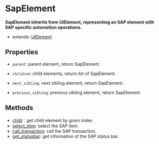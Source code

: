 # SapElement 


**SapElement inherits from UiElement, representing an SAP element with SAP specific automation operations.**  

- extends: [UiElement](../../uielement/uielement.md) 


## Properties

- `parent`: parent element, return SapElement.

- `children`: child elements, return list of SapElement.

- `next_sibling`: next sibling element, return SapElement.

- `previous_sibling`: previous sibling element, return SapElement.

## Methods 
- [child](./child.md)：get child element by given index.
- [select_item](./select_item.md): select the SAP item.
- [call_transaction](./call_transaction.md): call the SAP transaction.
- [get_statusbar](./get_statusbar.md): get information of the SAP status bar.



